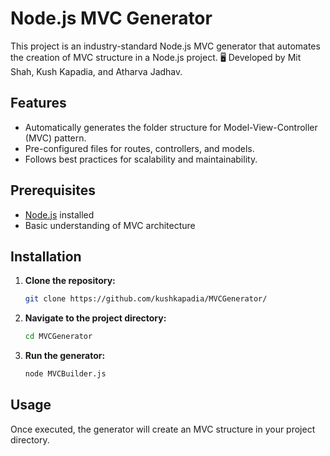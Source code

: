 # Node.js MVC Generator 

This project is an industry-standard Node.js MVC generator that automates the creation of MVC structure in a Node.js project. 
🖥️ Developed by Mit Shah, Kush Kapadia, and Atharva Jadhav.

## Features

- Automatically generates the folder structure for Model-View-Controller (MVC) pattern.
- Pre-configured files for routes, controllers, and models.
- Follows best practices for scalability and maintainability.
  
## Prerequisites

- [Node.js](https://nodejs.org/) installed
- Basic understanding of MVC architecture

## Installation

1. **Clone the repository:**

    ```bash
    git clone https://github.com/kushkapadia/MVCGenerator/
    ```

2. **Navigate to the project directory:**

    ```bash
    cd MVCGenerator
    ```

3. **Run the generator:**

    ```bash
    node MVCBuilder.js
    ```

## Usage

Once executed, the generator will create an MVC structure in your project directory.

